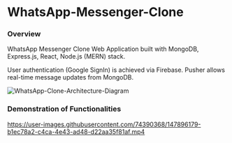 # WhatsApp-Messenger-Clone

### Overview
WhatsApp Messenger Clone Web Application built with MongoDB, Express.js, React, Node.js (MERN) stack. 

User authentication (Google SignIn) is achieved via Firebase. Pusher allows real-time message updates from MongoDB.

![WhatsApp-Clone-Architecture-Diagram](https://user-images.githubusercontent.com/74390368/147897361-7663e9f9-d332-4909-8a9b-ea83f317505b.png)

### Demonstration of Functionalities
https://user-images.githubusercontent.com/74390368/147896179-b1ec78a2-c4ca-4e43-ad48-d22aa35f81af.mp4
